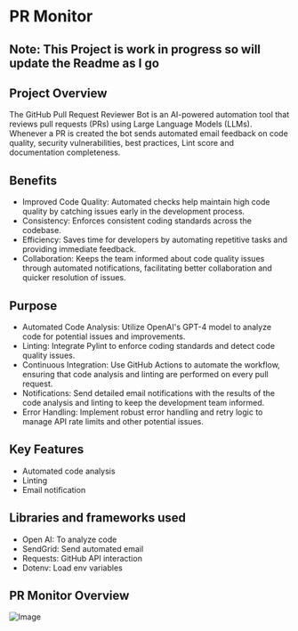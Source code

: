 # PR Monitor

## Note: This Project is work in progress so will update the Readme as I go

## Project Overview
The GitHub Pull Request Reviewer Bot is an AI-powered automation tool that reviews pull requests (PRs) using Large Language Models (LLMs). Whenever a PR is created the bot sends automated email feedback on code quality, security vulnerabilities, best practices, Lint score and documentation completeness.


## Benefits
- Improved Code Quality: Automated checks help maintain high code quality by catching issues early in the development process.
- Consistency: Enforces consistent coding standards across the codebase.
- Efficiency: Saves time for developers by automating repetitive tasks and providing immediate feedback.
- Collaboration: Keeps the team informed about code quality issues through automated notifications, facilitating better collaboration and quicker resolution of issues.

## Purpose
- Automated Code Analysis: Utilize OpenAI's GPT-4 model to analyze code for potential issues and improvements.
- Linting: Integrate Pylint to enforce coding standards and detect code quality issues.
- Continuous Integration: Use GitHub Actions to automate the workflow, ensuring that code analysis and linting are performed on every pull request.
- Notifications: Send detailed email notifications with the results of the code analysis and linting to keep the development team informed.
- Error Handling: Implement robust error handling and retry logic to manage API rate limits and other potential issues.

## Key Features
- Automated code analysis
- Linting
- Email notification

## Libraries and frameworks used
- Open AI: To analyze code
- SendGrid: Send automated email
- Requests: GitHub API interaction
- Dotenv: Load env variables

## PR Monitor Overview
![Image](https://github.com/user-attachments/assets/bb479e5a-af81-454f-9771-e13990a858b5)
